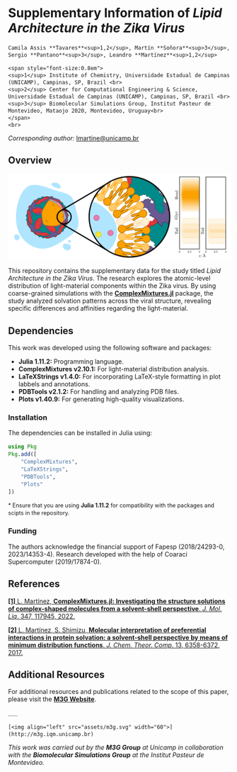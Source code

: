 # Supplementary Information of _Lipid Architecture in the Zika Virus_

```@raw html
Camila Assis **Tavares**<sup>1,2</sup>, Martín **Soñora**<sup>3</sup>, Sergio **Pantano**<sup>3</sup>, Leandro **Martínez**<sup>1,2</sup>
```

```@raw html
<span style="font-size:0.8em">
<sup>1</sup> Institute of Chemistry, Universidade Estadual de Campinas (UNICAMP), Campinas, SP, Brazil <br>
<sup>2</sup> Center for Computational Engineering & Science, Universidade Estadual de Campinas (UNICAMP), Campinas, SP, Brazil <br>
<sup>3</sup> Biomolecular Simulations Group, Institut Pasteur de Montevideo, Mataojo 2020, Montevideo, Uruguay<br>
</span>
<br>
```

_Corresponding author:_ [lmartine@unicamp.br](mailto:lmartine@unicamp.br)

## Overview
![](assets/GA2.png)

This repository contains the supplementary data for the study titled *Lipid Architecture in the Zika Virus*. The research explores the atomic-level distribution of light-material components within the Zika virus. By using coarse-grained simulations with the **[ComplexMixtures.jl](https://github.com/m3g/ComplexMixtures.jl)** package, the study analyzed solvation patterns across the viral structure, revealing specific differences and affinities regarding the light-material.

## Dependencies
This work was developed using the following software and packages:

- **Julia 1.11.2:** Programming language.
- **ComplexMixtures v2.10.1:** For light-material distribution analysis.
- **LaTeXStrings v1.4.0:** For incorporating LaTeX-style formatting in plot labbels and annotations. 
- **PDBTools v2.1.2:** For handling and analyzing PDB files.
- **Plots v1.40.9:** For generating high-quality visualizations.

### Installation
The dependencies can be installed in Julia using:
```julia
using Pkg
Pkg.add([
    "ComplexMixtures",
    "LaTeXStrings",
    "PDBTools",
    "Plots"
])
```
<span style="font-size:0.9em;">* Ensure that you are using **Julia 1.11.2** for compatibility with the packages and scipts in the repository.</span>

### Funding
The authors acknowledge the financial support of Fapesp (2018/24293-0, 2023/14353-4). Research developed with the help of Coaraci Supercomputer (2019/17874-0).

## References
[**[1]** L. Martínez, **ComplexMixtures.jl: Investigating the structure solutions of complex-shaped molecules from a  solvent-shell perspective**. _J. Mol. Liq_. 347, 117945, 2022.](https://doi.org/10.1016/j.molliq.2021.117945)


[**[2]** L. Martínez, S. Shimizu, **Molecular interpretation of preferential interactions in protein solvation: a solvent-shell perspective by means of minimum distribution functions**. _J. Chem. Theor. Comp_. 13, 6358-6372, 2017.](https://pubs.acs.org/doi/abs/10.1021/acs.jctc.7b00599)

## Additional Resources
For additional resources and publications related to the scope of this paper, please visit the [**M3G Website**](http://m3g.iqm.unicamp.br).

```@raw
___

[<img align="left" src="assets/m3g.svg" width="60">](http://m3g.iqm.unicamp.br)
```
 _This work was carried out by the **M3G Group** at Unicamp in collaboration with the **Biomolecular Simulations Group** at the Institut Pasteur de Montevideo._